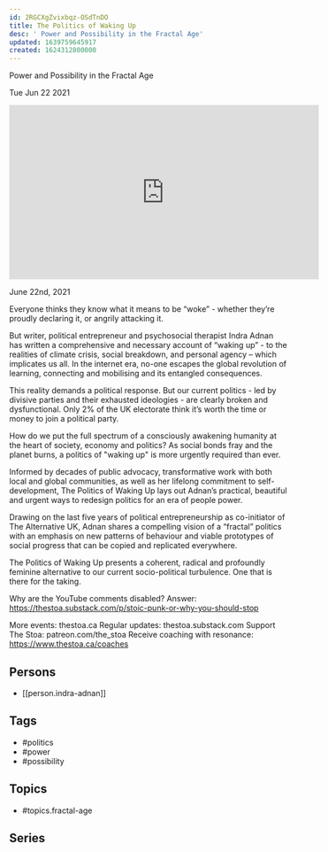 ```yaml
---
id: 2RGCXgZvixbqz-OSdTnDO
title: The Politics of Waking Up
desc: ' Power and Possibility in the Fractal Age'
updated: 1639759645917
created: 1624312800000
---
```



 Power and Possibility in the Fractal Age

Tue Jun 22 2021

<iframe width="560" height="315" src="https://www.youtube.com/embed/SGOtbxp9EaY" title="The Politics of Waking Up: Power and Possibility in the Fractal Age w/ Indra Adnan" frameborder="0" allow="accelerometer; autoplay; clipboard-write; encrypted-media; gyroscope; picture-in-picture" allowfullscreen ></iframe>

June 22nd, 2021

Everyone thinks they know what it means to be “woke” - whether they’re proudly declaring it, or angrily attacking it.

But writer, political entrepreneur and psychosocial therapist Indra Adnan has written a comprehensive and necessary account of “waking up” - to the realities of climate crisis, social breakdown, and personal agency – which implicates us all. In the internet era, no-one escapes the global revolution of learning, connecting and mobilising and its entangled consequences.

This reality demands a political response. But our current politics - led by divisive parties and their exhausted ideologies - are clearly broken and dysfunctional. Only 2% of the UK electorate think it’s worth the time or money to join a political party.

How do we put the full spectrum of a consciously awakening humanity at the heart of society, economy and politics? As social bonds fray and the planet burns, a politics of "waking up" is more urgently required than ever.

Informed by decades of public advocacy, transformative work with both local and global communities, as well as her lifelong commitment to self-development, The Politics of Waking Up lays out Adnan’s practical, beautiful and urgent ways to redesign politics for an era of people power.

Drawing on the last five years of political entrepreneurship as co-initiator of The Alternative UK, Adnan shares a compelling vision of a “fractal” politics with an emphasis on new patterns of behaviour and viable prototypes of social progress that can be copied and replicated everywhere.

The Politics of Waking Up presents a coherent, radical and profoundly feminine alternative to our current socio-political turbulence. One that is there for the taking.

Why are the YouTube comments disabled? Answer: https://thestoa.substack.com/p/stoic-punk-or-why-you-should-stop

More events: thestoa.ca
Regular updates: thestoa.substack.com
Support The Stoa: patreon.com/the_stoa
Receive coaching with resonance: https://www.thestoa.ca/coaches

## Persons

- [[person.indra-adnan]]

## Tags

- #politics
- #power
- #possibility

## Topics

- #topics.fractal-age

## Series



